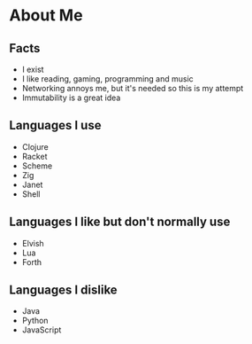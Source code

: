 # About Me

## Facts
- I exist
- I like reading, gaming, programming and music
- Networking annoys me, but it's needed so this is my attempt
- Immutability is a great idea

## Languages I use
- Clojure
- Racket
- Scheme
- Zig
- Janet
- Shell

## Languages I like but don't normally use
- Elvish
- Lua
- Forth

## Languages I dislike
- Java
- Python
- JavaScript
